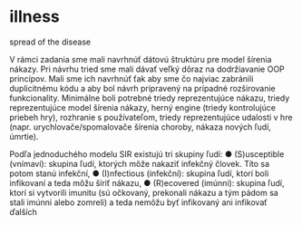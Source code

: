 # illness
spread of the disease

V rámci zadania  sme mali navrhnúť dátovú štruktúru pre model šírenia nákazy. Pri návrhu tried sme mali dávať veľký
dôraz na dodržiavanie OOP princípov. Mali sme ich navrhnúť ťak aby sme čo najviac zabránili duplicitnému kódu 
a aby bol návrh pripravený na prípadné rozširovanie funkcionality. Minimálne boli potrebné triedy reprezentujúce nákazu, 
triedy reprezentujúce model šírenia nákazy, herný engine (triedy kontrolujúce priebeh hry), rozhranie s
používateľom, triedy reprezentujúce udalosti v hre (napr. urychlovače/spomalovače šírenia choroby,
nákaza nových ľudí, úmrtie).

Podľa jednoduchého modelu SIR existujú tri skupiny ľudí:
  ● (S)usceptible (vnímaví): skupina ľudí, ktorých môže nakaziť infekčný človek. Títo sa
        potom stanú infekční,
  ● (I)nfectious (infekční): skupina ľudí, ktorí boli infikovaní a teda môžu šíriť nákazu,
  ● (R)ecovered (imúnni): skupina ľudí, ktorí si vytvorili imunitu (sú očkovaný, prekonali nákazu
            a tým pádom sa stali imúnni alebo zomreli) a teda nemôžu byť infikovaný ani infikovať ďalších
          
